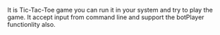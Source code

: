 It is Tic-Tac-Toe game you can run it in your system and try to play the game.
It accept input from command line and support the botPlayer functionlity also.

